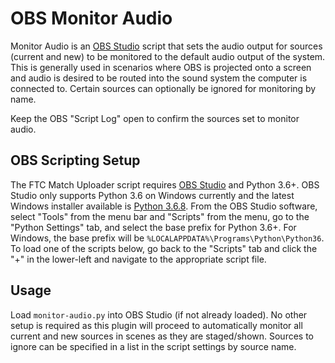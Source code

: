 # OBS Monitor Audio

Monitor Audio is an [OBS Studio](https://obsproject.com) script that sets the audio output for sources (current and new) to be monitored to the default audio output of the system. This is generally used in scenarios where OBS is projected onto a screen and audio is desired to be routed into the sound system the computer is connected to. Certain sources can optionally be ignored for monitoring by name.

Keep the OBS "Script Log" open to confirm the sources set to monitor audio.


## OBS Scripting Setup

The FTC Match Uploader script requires [OBS Studio](https://obsproject.com/) and Python 3.6+. OBS Studio only supports Python 3.6 on Windows currently and the latest Windows installer available is [Python 3.6.8](https://www.python.org/ftp/python/3.6.8/python-3.6.8-amd64.exe). From the OBS Studio software, select "Tools" from the menu bar and "Scripts" from the menu, go to the "Python Settings" tab, and select the base prefix for Python 3.6+. For Windows, the base prefix will be `%LOCALAPPDATA%\Programs\Python\Python36`. To load one of the scripts below, go back to the "Scripts" tab and click the "+" in the lower-left and navigate to the appropriate script file.


## Usage

Load `monitor-audio.py` into OBS Studio (if not already loaded). No other setup is required as this plugin will proceed to automatically monitor all current and new sources in scenes as they are staged/shown. Sources to ignore can be specified in a list in the script settings by source name.
